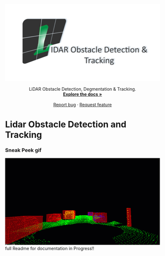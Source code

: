 <p align="center">
  <a href="https://github.com/Sudharsan10/Lidar_Obstacle_Detection">
    <img src=".\img\card.png" alt="Social-header">
  </a>  
</p>

<p align="center">
  LiDAR Obstacle Detection, Degmentation & Tracking.  
  <br>
    <a href=""><strong>Explore the docs »</strong></a>
    <br>
    <br>
    <a href="https://github.com/Sudharsan10/Lidar_Obstacle_Detection/issues/new">Report bug</a>
    ·
    <a href="https://github.com/Sudharsan10/Lidar_Obstacle_Detection/issues/new">Request feature</a>    
</p>

# Lidar Obstacle Detection and Tracking
<div class="project-summary-gif">
  <h3> Sneak Peek gif</h3>
  <img src="media/ObstacleDetectionFPS.gif" class="img-fluid vh-80" alt="">
</div>
full Readme for documentation in Progress!!
